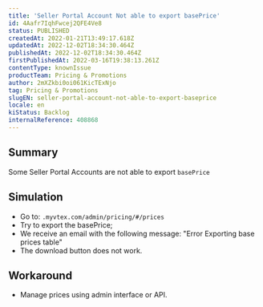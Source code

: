 ```yaml
---
title: 'Seller Portal Account Not able to export basePrice'
id: 4Aafr7IqhFwcej2QFE4Ve8
status: PUBLISHED
createdAt: 2022-01-21T13:49:17.618Z
updatedAt: 2022-12-02T18:34:30.464Z
publishedAt: 2022-12-02T18:34:30.464Z
firstPublishedAt: 2022-03-16T19:38:13.261Z
contentType: knownIssue
productTeam: Pricing & Promotions
author: 2mXZkbi0oi061KicTExNjo
tag: Pricing & Promotions
slugEN: seller-portal-account-not-able-to-export-baseprice
locale: en
kiStatus: Backlog
internalReference: 408868
---
```


## Summary


Some Seller Portal Accounts are not able to export `basePrice`



## Simulation


- Go to: `.myvtex.com/admin/pricing/#/prices`
- Try to export the basePrice;
- We receive an email with the following message: "Error Exporting base prices table"
- The download button does not work.​



## Workaround


- Manage prices using admin interface or API.

